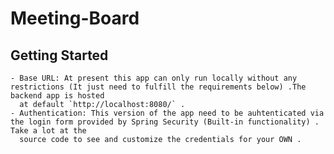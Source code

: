 # Meeting-Board
## Getting Started

    - Base URL: At present this app can only run locally without any restrictions (It just need to fulfill the requirements below) .The backend app is hosted 
      at default `http://localhost:8080/` .
    - Authentication: This version of the app need to be auhtenticated via the login form provided by Spring Security (Built-in functionality) . Take a lot at the 
      source code to see and customize the credentials for your OWN .
